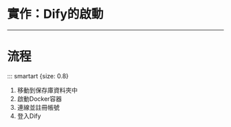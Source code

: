 # 實作：Dify的啟動

----

# 流程

::: smartart {size: 0.8}

1. 移動到保存庫資料夾中
2. 啟動Docker容器
3. 連線並註冊帳號
4. 登入Dify